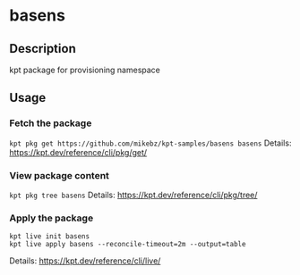 # basens

## Description
kpt package for provisioning namespace

## Usage

### Fetch the package
`kpt pkg get https://github.com/mikebz/kpt-samples/basens basens`
Details: https://kpt.dev/reference/cli/pkg/get/

### View package content
`kpt pkg tree basens`
Details: https://kpt.dev/reference/cli/pkg/tree/

### Apply the package
```
kpt live init basens
kpt live apply basens --reconcile-timeout=2m --output=table
```
Details: https://kpt.dev/reference/cli/live/
